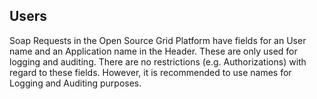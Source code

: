 ## Users

Soap Requests in the Open Source Grid Platform have fields for an User name and an Application name in the Header. These are only used for logging and auditing. There are no restrictions (e.g. Authorizations) with regard to these fields. However, it is recommended to use names for Logging and Auditing purposes.